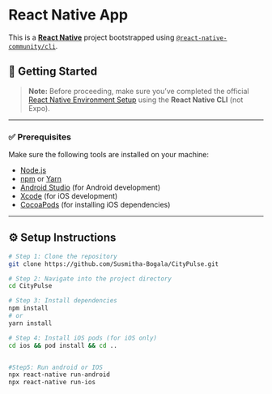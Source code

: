# React Native App

This is a [**React Native**](https://reactnative.dev) project bootstrapped using [`@react-native-community/cli`](https://github.com/react-native-community/cli).

## 🚀 Getting Started

> **Note:** Before proceeding, make sure you’ve completed the official [React Native Environment Setup](https://reactnative.dev/docs/environment-setup) using the **React Native CLI** (not Expo).

---

### ✅ Prerequisites

Make sure the following tools are installed on your machine:

- [Node.js](https://nodejs.org/)
- [npm](https://www.npmjs.com/) or [Yarn](https://yarnpkg.com/)
- [Android Studio](https://developer.android.com/studio) (for Android development)
- [Xcode](https://developer.apple.com/xcode/) (for iOS development)
- [CocoaPods](https://guides.cocoapods.org/using/getting-started.html) (for installing iOS dependencies)

---

## ⚙️ Setup Instructions

```bash
# Step 1: Clone the repository
git clone https://github.com/Susmitha-Bogala/CityPulse.git

# Step 2: Navigate into the project directory
cd CityPulse

# Step 3: Install dependencies
npm install
# or
yarn install

# Step 4: Install iOS pods (for iOS only)
cd ios && pod install && cd ..


#Step5: Run android or IOS
npx react-native run-android
npx react-native run-ios

```
